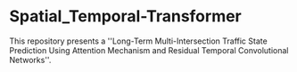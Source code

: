 # Spatial_Temporal-Transformer
This repository presents a ''Long-Term Multi-Intersection Traffic State Prediction Using Attention Mechanism and Residual Temporal Convolutional Networks''.
